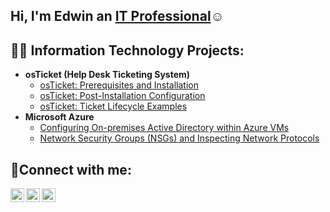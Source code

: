 ## Hi, I'm Edwin an <a href="https://linkedin.com/in/Josh">IT Professional</a>☺</h1>

<h2>👨‍💻 Information Technology Projects:</h2>

- <b>osTicket (Help Desk Ticketing System)</b>
  - [osTicket: Prerequisites and Installation](https://github.com/Edwin387/osticket-prereqs)
  - [osTicket: Post-Installation Configuration](https://github.com/Edwin387/post-install-config)
  - [osTicket: Ticket Lifecycle Examples](https://github.com/Edwin387/ticket-lifecycle)
- <b>Microsoft Azure</b>
  - [Configuring On-premises Active Directory within Azure VMs](https://github.com/Edwin387/configure-ad)
  - [Network Security Groups (NSGs) and Inspecting Network Protocols](https://github.com/Edwin387/azure-network-protocols)

<h2>🤳Connect with me:</h2>

[<img align="left" alt="Josh | Twitter" width="22px" src="https://cdn.jsdelivr.net/npm/simple-icons@v3/icons/twitter.svg" />][twitter]
[<img align="left" alt="Josh | LinkedIn" width="22px" src="https://cdn.jsdelivr.net/npm/simple-icons@v3/icons/linkedin.svg" />][linkedin]
[<img align="left" alt="Josh | Instagram" width="22px" src="https://cdn.jsdelivr.net/npm/simple-icons@v3/icons/instagram.svg" />][instagram]

[twitter]: https://twitter.com/Josh
[instagram]: https://www.instagram.com/Josh
[linkedin]: https://linkedin.com/in/Josh
